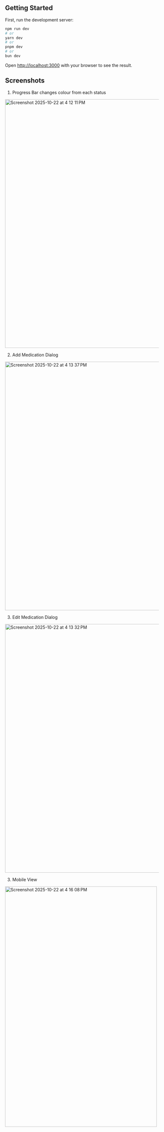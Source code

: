 ## Getting Started

First, run the development server:

```bash
npm run dev
# or
yarn dev
# or
pnpm dev
# or
bun dev
```

Open [http://localhost:3000](http://localhost:3000) with your browser to see the result.

## Screenshots

1. Progress Bar changes colour from each status

<img width="1440" height="815" alt="Screenshot 2025-10-22 at 4 12 11 PM" src="https://github.com/user-attachments/assets/48dfefb0-3bf3-4f4f-a773-ebad3b9339b7" />


2. Add Medication Dialog
<img width="1440" height="815" alt="Screenshot 2025-10-22 at 4 13 37 PM" src="https://github.com/user-attachments/assets/4f544783-45d9-484e-8798-1fb27879eb36" />

3. Edit Medication Dialog
<img width="1440" height="815" alt="Screenshot 2025-10-22 at 4 13 32 PM" src="https://github.com/user-attachments/assets/03787fc7-0092-4331-a453-a29a0a30258b" />


3. Mobile View
<img width="497" height="788" alt="Screenshot 2025-10-22 at 4 16 08 PM" src="https://github.com/user-attachments/assets/7dea195b-a12e-4b88-bb3b-ef9420a3601d" />








